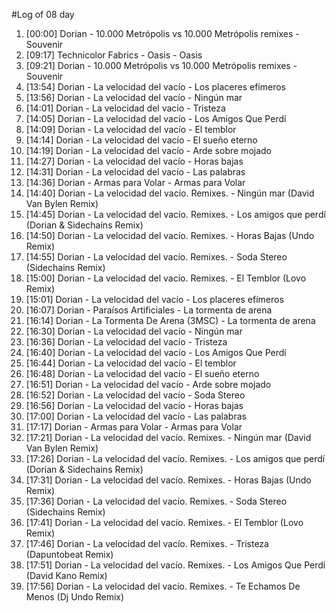 #Log of 08 day

1. [00:00] Dorian - 10.000 Metrópolis vs 10.000 Metrópolis remixes - Souvenir
1. [09:17] Technicolor Fabrics - Oasis - Oasis
1. [09:21] Dorian - 10.000 Metrópolis vs 10.000 Metrópolis remixes - Souvenir
1. [13:54] Dorian - La velocidad del vacío - Los placeres efímeros
1. [13:56] Dorian - La velocidad del vacío - Ningún mar
1. [14:01] Dorian - La velocidad del vacío - Tristeza
1. [14:05] Dorian - La velocidad del vacío - Los Amigos Que Perdí
1. [14:09] Dorian - La velocidad del vacío - El temblor
1. [14:14] Dorian - La velocidad del vacío - El sueño eterno
1. [14:19] Dorian - La velocidad del vacío - Arde sobre mojado
1. [14:27] Dorian - La velocidad del vacío - Horas bajas
1. [14:31] Dorian - La velocidad del vacío - Las palabras
1. [14:36] Dorian - Armas para Volar - Armas para Volar
1. [14:40] Dorian - La velocidad del vacío. Remixes. - Ningún mar (David Van Bylen Remix)
1. [14:45] Dorian - La velocidad del vacío. Remixes. - Los amigos que perdí (Dorian & Sidechains Remix)
1. [14:50] Dorian - La velocidad del vacío. Remixes. - Horas Bajas (Undo Remix)
1. [14:55] Dorian - La velocidad del vacío. Remixes. - Soda Stereo (Sidechains Remix)
1. [15:00] Dorian - La velocidad del vacío. Remixes. - El Temblor (Lovo Remix)
1. [15:01] Dorian - La velocidad del vacío - Los placeres efímeros
1. [16:07] Dorian - Paraísos Artificiales - La tormenta de arena
1. [16:14] Dorian - La Tormenta De Arena (3MSC) - La tormenta de arena
1. [16:30] Dorian - La velocidad del vacío - Ningún mar
1. [16:36] Dorian - La velocidad del vacío - Tristeza
1. [16:40] Dorian - La velocidad del vacío - Los Amigos Que Perdí
1. [16:44] Dorian - La velocidad del vacío - El temblor
1. [16:48] Dorian - La velocidad del vacío - El sueño eterno
1. [16:51] Dorian - La velocidad del vacío - Arde sobre mojado
1. [16:52] Dorian - La velocidad del vacío - Soda Stereo
1. [16:56] Dorian - La velocidad del vacío - Horas bajas
1. [17:00] Dorian - La velocidad del vacío - Las palabras
1. [17:17] Dorian - Armas para Volar - Armas para Volar
1. [17:21] Dorian - La velocidad del vacío. Remixes. - Ningún mar (David Van Bylen Remix)
1. [17:26] Dorian - La velocidad del vacío. Remixes. - Los amigos que perdí (Dorian & Sidechains Remix)
1. [17:31] Dorian - La velocidad del vacío. Remixes. - Horas Bajas (Undo Remix)
1. [17:36] Dorian - La velocidad del vacío. Remixes. - Soda Stereo (Sidechains Remix)
1. [17:41] Dorian - La velocidad del vacío. Remixes. - El Temblor (Lovo Remix)
1. [17:46] Dorian - La velocidad del vacío. Remixes. - Tristeza (Dapuntobeat Remix)
1. [17:51] Dorian - La velocidad del vacío. Remixes. - Los Amigos Que Perdí (David Kano Remix)
1. [17:56] Dorian - La velocidad del vacío. Remixes. - Te Echamos De Menos (Dj Undo Remix)
